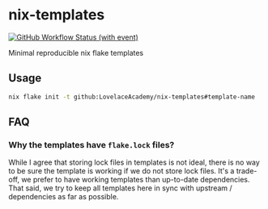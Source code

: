 # nix-templates

[![GitHub Workflow Status (with event)](https://img.shields.io/github/actions/workflow/status/LovelaceAcademy/nix-templates/test.yml?branch=main&label=tests)]()

Minimal reproducible nix flake templates

## Usage

```bash
nix flake init -t github:LovelaceAcademy/nix-templates#template-name
```

## FAQ

### Why the templates have `flake.lock` files?

While I agree that storing lock files in templates is not ideal, there is no way to be sure the template is working if we do not store lock files. It's a trade-off, we prefer to have working templates than up-to-date dependencies. That said, we try to keep all templates here in sync with upstream / dependencies as far as possible.
